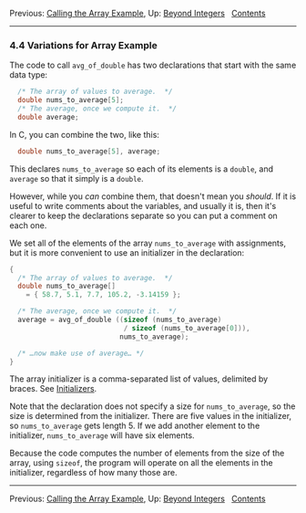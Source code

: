 Previous: [Calling the Array Example](Array-Example-Call.md), Up:
[Beyond Integers](Beyond-Integers.md)  
[Contents](index.md#SEC_Contents "Table of contents")  

------------------------------------------------------------------------


### 4.4 Variations for Array Example 

The code to call `avg_of_double` has two declarations that start with
the same data type:

``` C
  /* The array of values to average.  */
  double nums_to_average[5];
  /* The average, once we compute it.  */
  double average;
```

In C, you can combine the two, like this:

``` C
  double nums_to_average[5], average;
```

This declares `nums_to_average` so each of its elements is a `double`,
and `average` so that it simply is a `double`.

However, while you *can* combine them, that doesn't mean you *should*.
If it is useful to write comments about the variables, and usually it
is, then it's clearer to keep the declarations separate so you can put a
comment on each one.

We set all of the elements of the array `nums_to_average` with
assignments, but it is more convenient to use an initializer in the
declaration:

``` C
{
  /* The array of values to average.  */
  double nums_to_average[]
    = { 58.7, 5.1, 7.7, 105.2, -3.14159 };

  /* The average, once we compute it.  */
  average = avg_of_double ((sizeof (nums_to_average)
                            / sizeof (nums_to_average[0])),
                           nums_to_average);

  /* …now make use of average… */
}
```

The array initializer is a comma-separated list of values, delimited by
braces. See [Initializers](Initializers.md).

Note that the declaration does not specify a size for `nums_to_average`,
so the size is determined from the initializer. There are five values in
the initializer, so `nums_to_average` gets length 5. If we add another
element to the initializer, `nums_to_average` will have six elements.

Because the code computes the number of elements from the size of the
array, using `sizeof`, the program will operate on all the elements in
the initializer, regardless of how many those are.

------------------------------------------------------------------------

Previous: [Calling the Array Example](Array-Example-Call.md), Up:
[Beyond Integers](Beyond-Integers.md)  
[Contents](index.md#SEC_Contents "Table of contents")  
